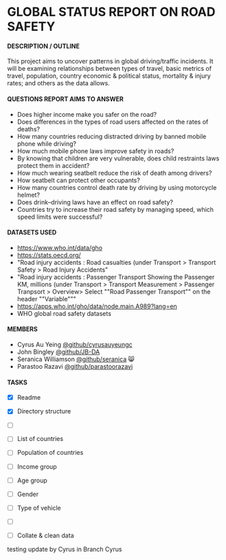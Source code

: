 # GLOBAL STATUS REPORT ON ROAD SAFETY 

#### **DESCRIPTION / OUTLINE**

This project aims to uncover patterns in global driving/traffic incidents. It will be examining relationships between types of travel, basic metrics of travel, population, country economic & political status, mortality & injury rates; and others as the data allows.


#### **QUESTIONS REPORT AIMS TO ANSWER**
- Does higher income make you safer on the road?
- Does differences in the types of road users affected on the rates of deaths?
- How many countries reducing distracted driving by banned mobile phone while driving?
-	How much mobile phone laws improve safety in roads?
-	By knowing that children are very vulnerable, does child restraints laws protect them in accident?
-	How much wearing seatbelt reduce the risk of death among drivers?
-	How seatbelt can protect other occupants?
-	How many countries control death rate by driving by using motorcycle helmet?
-	Does drink–driving laws have an effect on road safety?
-	Countries try to increase their road safety by managing speed, which speed limits were successful?



#### **DATASETS USED**
- https://www.who.int/data/gho
- https://stats.oecd.org/
- "Road injury accidents  : Road casualties
(under Transport > Transport Safety > Road Injury Accidents"
- "Road injury accidents  : Passenger Transport
Showing the Passenger KM, millions
(under Transport > Transport Measurement > Passenger Tranpsort > Overview> Select ""Road Passenger Transport"" on the header ""Variable"""
- https://apps.who.int/gho/data/node.main.A989?lang=en
- WHO global road safety datasets 


#### **MEMBERS**
- Cyrus Au Yeing [@github/cyrusauyeungc](https://github.com/cyrusauyeungc)
- John Bingley [@github/JB-DA](https://github.com/JB-DA)
- Seranica Williamson [@github/seranica](https://github.com/seranica) :smile_cat: 
- Parastoo Razavi [@github/parastoorazavi](https://github.com/parastoorazavi)


#### **TASKS**
- [x] Readme
- [x] Directory structure
- [ ] &nbsp;
- [ ] List of countries
- [ ] Population of countries
- [ ] Income group
- [ ] Age group
- [ ] Gender
- [ ] Type of vehicle
- [ ] &nbsp;
- [ ] Collate & clean data


testing update by Cyrus in Branch Cyrus
